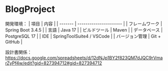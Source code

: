 # BlogProject

開発環境：
| 項目      | 内容                     |
| ------- | ---------------------- |
| フレームワーク | Spring Boot 3.4.5       |
| 言語      | Java 17               |
| ビルドツール  | Maven                  |
| データベース  | PostgreSQL 17             |
| IDE     | SpringToolSuite4 / VSCode |
| バージョン管理 | Git + GitHub           |

設計書関係：
https://docs.google.com/spreadsheets/d/12dNJp1BY2f823QM7dJQC9rVmarZyPf4w/edit?gid=827394712#gid=827394712
